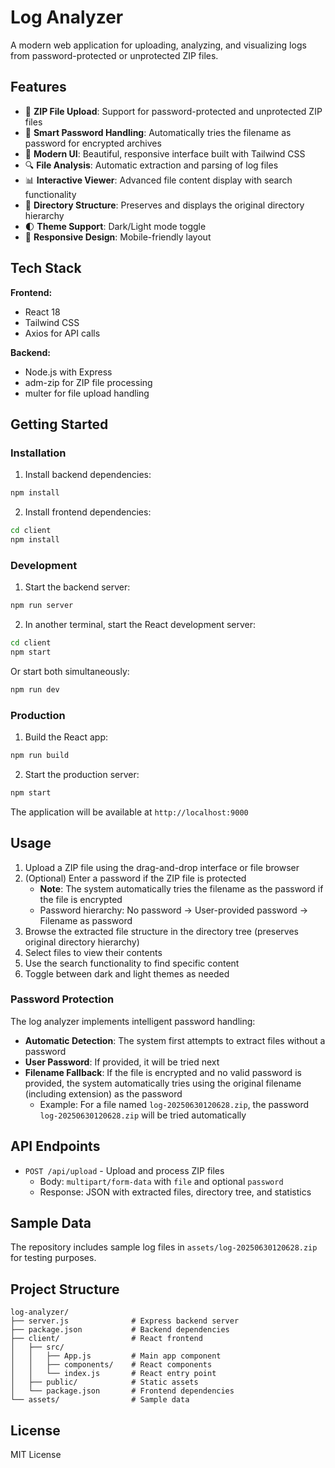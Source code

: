 # Log Analyzer

A modern web application for uploading, analyzing, and visualizing logs from password-protected or unprotected ZIP files.

## Features

- 📁 **ZIP File Upload**: Support for password-protected and unprotected ZIP files
- 🔐 **Smart Password Handling**: Automatically tries the filename as password for encrypted archives
- 🎨 **Modern UI**: Beautiful, responsive interface built with Tailwind CSS
- 🔍 **File Analysis**: Automatic extraction and parsing of log files
- 📊 **Interactive Viewer**: Advanced file content display with search functionality
- 📂 **Directory Structure**: Preserves and displays the original directory hierarchy
- 🌓 **Theme Support**: Dark/Light mode toggle
- 📱 **Responsive Design**: Mobile-friendly layout

## Tech Stack

**Frontend:**
- React 18
- Tailwind CSS
- Axios for API calls

**Backend:**
- Node.js with Express
- adm-zip for ZIP file processing
- multer for file upload handling

## Getting Started

### Installation

1. Install backend dependencies:
```bash
npm install
```

2. Install frontend dependencies:
```bash
cd client
npm install
```

### Development

1. Start the backend server:
```bash
npm run server
```

2. In another terminal, start the React development server:
```bash
cd client
npm start
```

Or start both simultaneously:
```bash
npm run dev
```

### Production

1. Build the React app:
```bash
npm run build
```

2. Start the production server:
```bash
npm start
```

The application will be available at `http://localhost:9000`

## Usage

1. Upload a ZIP file using the drag-and-drop interface or file browser
2. (Optional) Enter a password if the ZIP file is protected
   - **Note**: The system automatically tries the filename as the password if the file is encrypted
   - Password hierarchy: No password → User-provided password → Filename as password
3. Browse the extracted file structure in the directory tree (preserves original directory hierarchy)
4. Select files to view their contents
5. Use the search functionality to find specific content
6. Toggle between dark and light themes as needed

### Password Protection

The log analyzer implements intelligent password handling:

- **Automatic Detection**: The system first attempts to extract files without a password
- **User Password**: If provided, it will be tried next
- **Filename Fallback**: If the file is encrypted and no valid password is provided, the system automatically tries using the original filename (including extension) as the password
  - Example: For a file named `log-20250630120628.zip`, the password `log-20250630120628.zip` will be tried automatically

## API Endpoints

- `POST /api/upload` - Upload and process ZIP files
  - Body: `multipart/form-data` with `file` and optional `password`
  - Response: JSON with extracted files, directory tree, and statistics

## Sample Data

The repository includes sample log files in `assets/log-20250630120628.zip` for testing purposes.

## Project Structure

```
log-analyzer/
├── server.js              # Express backend server
├── package.json           # Backend dependencies
├── client/                # React frontend
│   ├── src/
│   │   ├── App.js         # Main app component
│   │   ├── components/    # React components
│   │   └── index.js       # React entry point
│   ├── public/            # Static assets
│   └── package.json       # Frontend dependencies
└── assets/                # Sample data
```

## License

MIT License